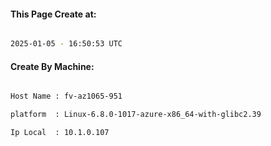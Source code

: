
   
#### This Page Create at:

```bash

2025-01-05 - 16:50:53 UTC

```

#### Create By Machine:

```bash

Host Name : fv-az1065-951

platform  : Linux-6.8.0-1017-azure-x86_64-with-glibc2.39

Ip Local  : 10.1.0.107

```

